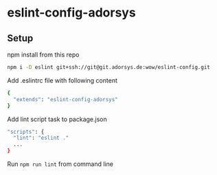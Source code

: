 # eslint-config-adorsys

## Setup

npm install from this repo

```bash
npm i -D eslint git+ssh://git@git.adorsys.de:wow/eslint-config.git
```

Add .eslintrc file with following content

```bash
{
  "extends": "eslint-config-adorsys"
}

```

Add lint script task to package.json

```bash
"scripts": {
  "lint": "eslint ."
  ...
}
```

Run ```npm run lint``` from command line
